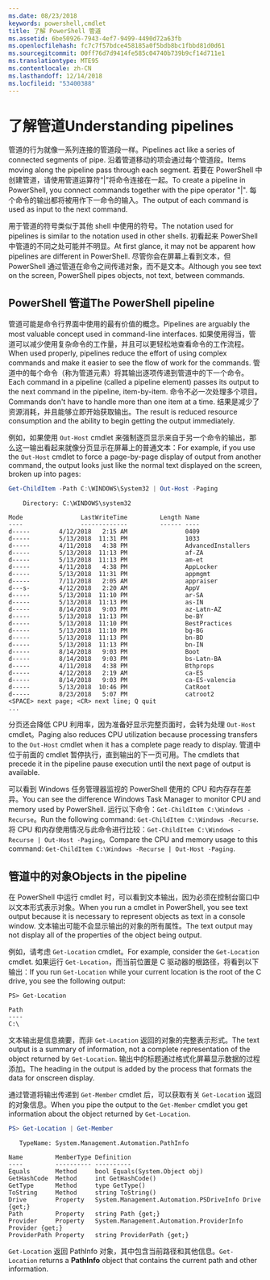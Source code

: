 ```yaml
---
ms.date: 08/23/2018
keywords: powershell,cmdlet
title: 了解 PowerShell 管道
ms.assetid: 6be50926-7943-4ef7-9499-4490d72a63fb
ms.openlocfilehash: fc7c7f57bdce458185a0f5bdb8bc1fbbd81d0d61
ms.sourcegitcommit: 00ff76d7d9414fe585c04740b739b9cf14d711e1
ms.translationtype: MTE95
ms.contentlocale: zh-CN
ms.lasthandoff: 12/14/2018
ms.locfileid: "53400388"
---
```

# <a name="understanding-pipelines"></a><span data-ttu-id="b35b2-103">了解管道</span><span class="sxs-lookup"><span data-stu-id="b35b2-103">Understanding pipelines</span></span>

<span data-ttu-id="b35b2-104">管道的行为就像一系列连接的管道段一样。</span><span class="sxs-lookup"><span data-stu-id="b35b2-104">Pipelines act like a series of connected segments of pipe.</span></span> <span data-ttu-id="b35b2-105">沿着管道移动的项会通过每个管道段。</span><span class="sxs-lookup"><span data-stu-id="b35b2-105">Items moving along the pipeline pass through each segment.</span></span> <span data-ttu-id="b35b2-106">若要在 PowerShell 中创建管道，请使用管道运算符“|”将命令连接在一起。</span><span class="sxs-lookup"><span data-stu-id="b35b2-106">To create a pipeline in PowerShell, you connect commands together with the pipe operator "|".</span></span> <span data-ttu-id="b35b2-107">每个命令的输出都将被用作下一命令的输入。</span><span class="sxs-lookup"><span data-stu-id="b35b2-107">The output of each command is used as input to the next command.</span></span>

<span data-ttu-id="b35b2-108">用于管道的符号类似于其他 shell 中使用的符号。</span><span class="sxs-lookup"><span data-stu-id="b35b2-108">The notation used for pipelines is similar to the notation used in other shells.</span></span> <span data-ttu-id="b35b2-109">初看起来 PowerShell 中管道的不同之处可能并不明显。</span><span class="sxs-lookup"><span data-stu-id="b35b2-109">At first glance, it may not be apparent how pipelines are different in PowerShell.</span></span> <span data-ttu-id="b35b2-110">尽管你会在屏幕上看到文本，但 PowerShell 通过管道在命令之间传递对象，而不是文本。</span><span class="sxs-lookup"><span data-stu-id="b35b2-110">Although you see text on the screen, PowerShell pipes objects, not text, between commands.</span></span>

## <a name="the-powershell-pipeline"></a><span data-ttu-id="b35b2-111">PowerShell 管道</span><span class="sxs-lookup"><span data-stu-id="b35b2-111">The PowerShell pipeline</span></span>

<span data-ttu-id="b35b2-112">管道可能是命令行界面中使用的最有价值的概念。</span><span class="sxs-lookup"><span data-stu-id="b35b2-112">Pipelines are arguably the most valuable concept used in command-line interfaces.</span></span> <span data-ttu-id="b35b2-113">如果使用得当，管道可以减少使用复杂命令的工作量，并且可以更轻松地查看命令的工作流程。</span><span class="sxs-lookup"><span data-stu-id="b35b2-113">When used properly, pipelines reduce the effort of using complex commands and make it easier to see the flow of work for the commands.</span></span> <span data-ttu-id="b35b2-114">管道中的每个命令（称为管道元素）将其输出逐项传递到管道中的下一个命令。</span><span class="sxs-lookup"><span data-stu-id="b35b2-114">Each command in a pipeline (called a pipeline element) passes its output to the next command in the pipeline, item-by-item.</span></span> <span data-ttu-id="b35b2-115">命令不必一次处理多个项目。</span><span class="sxs-lookup"><span data-stu-id="b35b2-115">Commands don't have to handle more than one item at a time.</span></span> <span data-ttu-id="b35b2-116">结果是减少了资源消耗，并且能够立即开始获取输出。</span><span class="sxs-lookup"><span data-stu-id="b35b2-116">The result is reduced resource consumption and the ability to begin getting the output immediately.</span></span>

<span data-ttu-id="b35b2-117">例如，如果使用 `Out-Host` cmdlet 来强制逐页显示来自于另一个命令的输出，那么这一输出看起来就像分页显示在屏幕上的普通文本：</span><span class="sxs-lookup"><span data-stu-id="b35b2-117">For example, if you use the `Out-Host` cmdlet to force a page-by-page display of output from another command, the output looks just like the normal text displayed on the screen, broken up into pages:</span></span>

```powershell
Get-ChildItem -Path C:\WINDOWS\System32 | Out-Host -Paging
```

```Output
    Directory: C:\WINDOWS\system32

Mode                LastWriteTime         Length Name
----                -------------         ------ ----
d-----        4/12/2018   2:15 AM                0409
d-----        5/13/2018  11:31 PM                1033
d-----        4/11/2018   4:38 PM                AdvancedInstallers
d-----        5/13/2018  11:13 PM                af-ZA
d-----        5/13/2018  11:13 PM                am-et
d-----        4/11/2018   4:38 PM                AppLocker
d-----        5/13/2018  11:31 PM                appmgmt
d-----        7/11/2018   2:05 AM                appraiser
d---s-        4/12/2018   2:20 AM                AppV
d-----        5/13/2018  11:10 PM                ar-SA
d-----        5/13/2018  11:13 PM                as-IN
d-----        8/14/2018   9:03 PM                az-Latn-AZ
d-----        5/13/2018  11:13 PM                be-BY
d-----        5/13/2018  11:10 PM                BestPractices
d-----        5/13/2018  11:10 PM                bg-BG
d-----        5/13/2018  11:13 PM                bn-BD
d-----        5/13/2018  11:13 PM                bn-IN
d-----        8/14/2018   9:03 PM                Boot
d-----        8/14/2018   9:03 PM                bs-Latn-BA
d-----        4/11/2018   4:38 PM                Bthprops
d-----        4/12/2018   2:19 AM                ca-ES
d-----        8/14/2018   9:03 PM                ca-ES-valencia
d-----        5/13/2018  10:46 PM                CatRoot
d-----        8/23/2018   5:07 PM                catroot2
<SPACE> next page; <CR> next line; Q quit
...
```

<span data-ttu-id="b35b2-118">分页还会降低 CPU 利用率，因为准备好显示完整页面时，会转为处理 `Out-Host` cmdlet。</span><span class="sxs-lookup"><span data-stu-id="b35b2-118">Paging also reduces CPU utilization because processing transfers to the `Out-Host` cmdlet when it has a complete page ready to display.</span></span> <span data-ttu-id="b35b2-119">管道中位于前面的 cmdlet 暂停执行，直到输出的下一页可用。</span><span class="sxs-lookup"><span data-stu-id="b35b2-119">The cmdlets that precede it in the pipeline pause execution until the next page of output is available.</span></span>

<span data-ttu-id="b35b2-120">可以看到 Windows 任务管理器监视的 PowerShell 使用的 CPU 和内存存在差异。</span><span class="sxs-lookup"><span data-stu-id="b35b2-120">You can see the difference Windows Task Manager to monitor CPU and memory used by PowerShell.</span></span> <span data-ttu-id="b35b2-121">运行以下命令：`Get-ChildItem C:\Windows -Recurse`。</span><span class="sxs-lookup"><span data-stu-id="b35b2-121">Run the following command: `Get-ChildItem C:\Windows -Recurse`.</span></span> <span data-ttu-id="b35b2-122">将 CPU 和内存使用情况与此命令进行比较：`Get-ChildItem C:\Windows -Recurse | Out-Host -Paging`。</span><span class="sxs-lookup"><span data-stu-id="b35b2-122">Compare the CPU and memory usage to this command: `Get-ChildItem C:\Windows -Recurse | Out-Host -Paging`.</span></span>

## <a name="objects-in-the-pipeline"></a><span data-ttu-id="b35b2-123">管道中的对象</span><span class="sxs-lookup"><span data-stu-id="b35b2-123">Objects in the pipeline</span></span>

<span data-ttu-id="b35b2-124">在 PowerShell 中运行 cmdlet 时，可以看到文本输出，因为必须在控制台窗口中以文本形式表示对象。</span><span class="sxs-lookup"><span data-stu-id="b35b2-124">When you run a cmdlet in PowerShell, you see text output because it is necessary to represent objects as text in a console window.</span></span> <span data-ttu-id="b35b2-125">文本输出可能不会显示输出的对象的所有属性。</span><span class="sxs-lookup"><span data-stu-id="b35b2-125">The text output may not display all of the properties of the object being output.</span></span>

<span data-ttu-id="b35b2-126">例如，请考虑 `Get-Location` cmdlet。</span><span class="sxs-lookup"><span data-stu-id="b35b2-126">For example, consider the `Get-Location` cmdlet.</span></span> <span data-ttu-id="b35b2-127">如果运行 `Get-Location`，而当前位置是 C 驱动器的根路径，将看到以下输出：</span><span class="sxs-lookup"><span data-stu-id="b35b2-127">If you run `Get-Location` while your current location is the root of the C drive, you see the following output:</span></span>

```
PS> Get-Location

Path
----
C:\
```

<span data-ttu-id="b35b2-128">文本输出是信息摘要，而非 `Get-Location` 返回的对象的完整表示形式。</span><span class="sxs-lookup"><span data-stu-id="b35b2-128">The text output is a summary of information, not a complete representation of the object returned by `Get-Location`.</span></span> <span data-ttu-id="b35b2-129">输出中的标题通过格式化屏幕显示数据的过程添加。</span><span class="sxs-lookup"><span data-stu-id="b35b2-129">The heading in the output is added by the process that formats the data for onscreen display.</span></span>

<span data-ttu-id="b35b2-130">通过管道将输出传递到 `Get-Member` cmdlet 后，可以获取有关 `Get-Location` 返回的对象信息。</span><span class="sxs-lookup"><span data-stu-id="b35b2-130">When you pipe the output to the `Get-Member` cmdlet you get information about the object returned by `Get-Location`.</span></span>

```powershell
PS> Get-Location | Get-Member
```

```Output
   TypeName: System.Management.Automation.PathInfo

Name         MemberType Definition
----         ---------- ----------
Equals       Method     bool Equals(System.Object obj)
GetHashCode  Method     int GetHashCode()
GetType      Method     type GetType()
ToString     Method     string ToString()
Drive        Property   System.Management.Automation.PSDriveInfo Drive {get;}
Path         Property   string Path {get;}
Provider     Property   System.Management.Automation.ProviderInfo Provider {get;}
ProviderPath Property   string ProviderPath {get;}
```

<span data-ttu-id="b35b2-131">`Get-Location` 返回 PathInfo 对象，其中包含当前路径和其他信息。</span><span class="sxs-lookup"><span data-stu-id="b35b2-131">`Get-Location` returns a **PathInfo** object that contains the current path and other information.</span></span>
